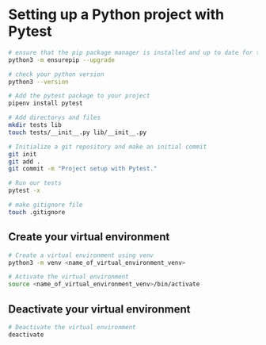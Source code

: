 # Setting up a Python project with Pytest

```bash
# ensure that the pip package manager is installed and up to date for the specified Python interpreter
python3 -m ensurepip --upgrade

# check your python version
python3 --version

# Add the pytest package to your project
pipenv install pytest

# Add directorys and files
mkdir tests lib
touch tests/__init__.py lib/__init__.py

# Initialize a git repository and make an initial commit
git init
git add .
git commit -m "Project setup with Pytest."

# Run our tests
pytest -x

# make gitignore file
touch .gitignore
```

## Create your virtual environment

```bash
# Create a virtual environment using venv
python3 -m venv <name_of_virtual_environment_venv>

# Activate the virtual environment
source <name_of_virtual_environment_venv>/bin/activate
```

## Deactivate your virtual environment

```bash
# Deactivate the virtual environment
deactivate
```



